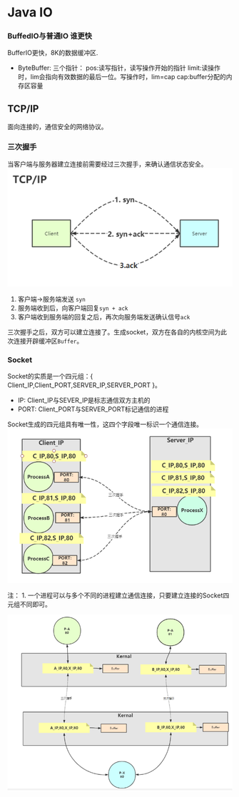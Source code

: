 # Java IO

### BuffedIO与普通IO 谁更快

BufferIO更快，8K的数据缓冲区.

- ByteBuffer:
  三个指针： pos:读写指针，读写操作开始的指针 limit:读操作时，lim会指向有效数据的最后一位。写操作时，lim=cap cap:buffer分配的内存区容量

## TCP/IP

面向连接的，通信安全的网络协议。

### 三次握手

当客户端与服务器建立连接前需要经过三次握手，来确认通信状态安全。
![三次握手](../../img/IO-TCP-IP-三次握手.PNG)

1. 客户端->服务端发送 `syn`
2. 服务端收到后，向客户端回复`syn + ack`
3. 客户端收到服务端的回复之后，再次向服务端发送确认信号`ack`

三次握手之后，双方可以建立连接了。生成socket，双方在各自的内核空间为此次连接开辟缓冲区`Buffer`。

### Socket

Socket的实质是一个四元组：{ Client_IP,Client_PORT,SERVER_IP,SERVER_PORT }。

- IP: Client_IP与SEVER_IP是标志通信双方主机的
- PORT: Client_PORT与SERVER_PORT标记通信的进程

Socket生成的四元组具有唯一性，这四个字段唯一标识一个通信连接。
![Socket-逻辑模型](../../img/IO-Socket-逻辑模型.PNG)

注： 1. 一个进程可以与多个不同的进程建立通信连接，只要建立连接的Socket四元组不同即可。

![Socket-物理模型](../../img/IO-Socket-物理模型.PNG)